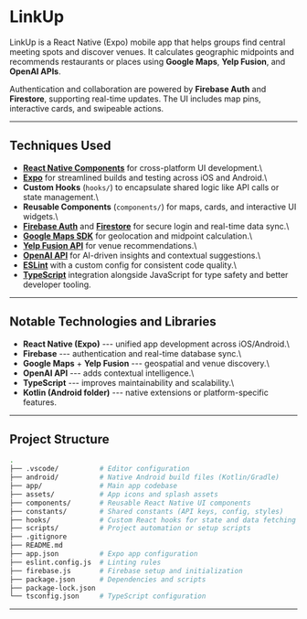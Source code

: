 # LinkUp

LinkUp is a React Native (Expo) mobile app that helps groups find
central meeting spots and discover venues. It calculates geographic
midpoints and recommends restaurants or places using **Google Maps**,
**Yelp Fusion**, and **OpenAI APIs**.

Authentication and collaboration are powered by **Firebase Auth** and
**Firestore**, supporting real-time updates. The UI includes map pins,
interactive cards, and swipeable actions.

------------------------------------------------------------------------

## Techniques Used

-   **[React Native
    Components](https://reactnative.dev/docs/components-and-apis)** for
    cross-platform UI development.\
-   **[Expo](https://docs.expo.dev/)** for streamlined builds and
    testing across iOS and Android.\
-   **Custom Hooks** (`hooks/`) to encapsulate shared logic like API
    calls or state management.\
-   **Reusable Components** (`components/`) for maps, cards, and
    interactive UI widgets.\
-   **[Firebase Auth](https://firebase.google.com/docs/auth)** and
    **[Firestore](https://firebase.google.com/docs/firestore)** for
    secure login and real-time data sync.\
-   **[Google Maps
    SDK](https://developers.google.com/maps/documentation)** for
    geolocation and midpoint calculation.\
-   **[Yelp Fusion
    API](https://docs.developer.yelp.com/docs/fusion-intro)** for venue
    recommendations.\
-   **[OpenAI API](https://platform.openai.com/docs/)** for AI-driven
    insights and contextual suggestions.\
-   **[ESLint](https://eslint.org/)** with a custom config for
    consistent code quality.\
-   **[TypeScript](https://www.typescriptlang.org/)** integration
    alongside JavaScript for type safety and better developer tooling.

------------------------------------------------------------------------

## Notable Technologies and Libraries

-   **React Native (Expo)** --- unified app development across
    iOS/Android.\
-   **Firebase** --- authentication and real-time database sync.\
-   **Google Maps** + **Yelp Fusion** --- geospatial and venue
    discovery.\
-   **OpenAI API** --- adds contextual intelligence.\
-   **TypeScript** --- improves maintainability and scalability.\
-   **Kotlin (Android folder)** --- native extensions or
    platform-specific features.

------------------------------------------------------------------------

## Project Structure

``` bash
.
├── .vscode/          # Editor configuration
├── android/          # Native Android build files (Kotlin/Gradle)
├── app/              # Main app codebase
├── assets/           # App icons and splash assets
├── components/       # Reusable React Native UI components
├── constants/        # Shared constants (API keys, config, styles)
├── hooks/            # Custom React hooks for state and data fetching
├── scripts/          # Project automation or setup scripts
├── .gitignore
├── README.md
├── app.json          # Expo app configuration
├── eslint.config.js  # Linting rules
├── firebase.js       # Firebase setup and initialization
├── package.json      # Dependencies and scripts
├── package-lock.json
└── tsconfig.json     # TypeScript configuration
```

------------------------------------------------------------------------
